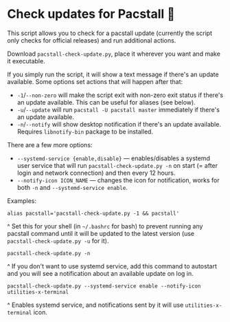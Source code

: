 # Check updates for Pacstall :llama:

This script allows you to check for a pacstall update (currently the script only checks for official releases) and run additional actions.

Download `pacstall-check-update.py`, place it wherever you want and make it executable.

If you simply run the script, it will show a text message if there's an update available. Some options set actions that will happen after that:

* `-1`/`--non-zero` will make the script exit with non-zero exit status if there's an update available. This can be useful for aliases (see below).
* `-u`/`--update` will run `pacstall -U pacstall master` immediately if there's an update available.
* `-n`/`--notify` will show desktop notification if there's an update available. Requires `libnotify-bin` package to be installed.

There are a few more options:

* `--systemd-service {enable,disable}` — enables/disables a systemd user service that will run `pacstall-check-update.py -n` on start (= after login and network connection) and then every 12 hours.
* `--notify-icon ICON_NAME` — changes the icon for notification, works for both `-n` and `--systemd-service enable`.

Examples:

```
alias pacstall='pacstall-check-update.py -1 && pacstall'
```

^ Set this for your shell (in `~/.bashrc` for bash) to prevent running any pacstall command until it will be updated to the latest version (use `pacstall-check-update.py -u` for it).

```
pacstall-check-update.py -n
```

^ If you don't want to use systemd service, add this command to autostart and you will see a notification about an available update on log in.

```
pacstall-check-update.py --systemd-service enable --notify-icon utilities-x-terminal
```

^ Enables systemd service, and notifications sent by it will use `utilities-x-terminal` icon.
